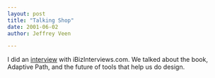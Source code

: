 ```yaml
--- 
layout: post
title: "Talking Shop"
date: 2001-06-02
author: Jeffrey Veen

---
```

I did an [interview][] with iBizInterviews.com. We talked about the book, Adaptive Path, and the future of tools that help us do design.

[interview]: http://web.archive.org/web/20010602090410/http://www.ibizinterviews.com/jeffv1.htm
